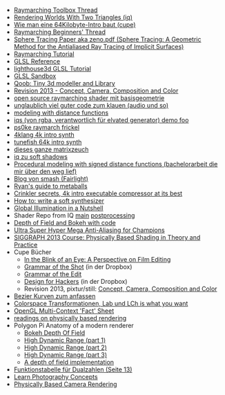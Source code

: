 * [Raymarching Toolbox Thread](http://www.pouet.net/topic.php?which=7931&page=1)
* [Rendering Worlds With Two Triangles (iq)](http://www.iquilezles.org/www/material/nvscene2008/rwwtt.pdf)
* [Wie man eine 64Kilobyte-Intro baut (cupe)](https://entropia.de/GPN12:Wie_man_eine_64Kilobyte-Intro_baut)
* [Raymarching Beginners' Thread](http://www.pouet.net/topic.php?which=7920&page=1)
* [Sphere Tracing Paper aka zeno.pdf (Sphere Tracing: A Geometric Method for the Antialiased Ray Tracing of Implicit Surfaces)](http://citeseerx.ist.psu.edu/viewdoc/download?doi=10.1.1.48.3825&rep=rep1&type=pdf)
* [Raymarching Tutorial](http://www.pouet.net/topic.php?which=8177&page=1)
* [GLSL Reference](http://www.opengl.org/sdk/docs/manglsl/)
* [lighthouse3d GLSL Tutorial](http://www.lighthouse3d.com/opengl/glsl/)
* [GLSL Sandbox](http://glsl.heroku.com)
* [Qoob: Tiny 3d modeller and Library](http://qoob.weebly.com/)
* [Revision 2013 - Concept, Camera, Composition and Color](https://www.youtube.com/watch?v=sgCmCJWUGAc)
* [open source raymarching shader mit basisgeometrie](http://www.mazapan.se/news/2010/07/15/gpu-ray-marching-with-distance-fields/)
* [unglaublich viel guter code zum klauen (audio und so)](http://musicdsp.org)
* [modeling with distance functions](http://www.iquilezles.org/www/articles/distfunctions/distfunctions.htm)
* [iqs (von rgba, verantwortlich für elvated generator) demo foo](http://iquilezles.org/www/)
* [ps0ke raymarch frickel](https://glsl.heroku.com/e#7989.0)
* [4klang 4k intro synth](http://4klang.untergrund.net/)
* [tunefish 64k intro synth](http://www.tunefish-synth.com/)
* [dieses ganze matrixzeuch](https://unspecified.wordpress.com/2012/06/21/calculating-the-gluperspective-matrix-and-other-opengl-matrix-maths/)
* [iq zu soft shadows](http://www.iquilezles.org/www/articles/rmshadows/rmshadows.htm)
* [Procedural modeling with signed distance functions (bachelorarbeit die mir über den weg lief)](http://aka-san.halcy.de/distance_fields_prefinal.pdf)
* [Blog von smash (Fairlight)](http://directtovideo.wordpress.com/)
* [Ryan's guide to metaballs](http://www.geisswerks.com/ryan/BLOBS/blobs.html)
* [Crinkler secrets, 4k intro executable compressor at its best](http://code4k.blogspot.de/2010/12/crinkler-secrets-4k-intro-executable.html)
* [How to: write a soft synthesizer](http://pouet.net/topic.php?which=9432&page=1&x=20&y=10)
* [Global Illumination in a Nutshell](http://www.thepolygoners.com/tutorials/GIIntro/GIIntro.htm)
* Shader Repo from IQ [main](https://github.com/demoscenepassivist/SocialCoding/blob/master/code_demos_jogamp/shaders/raymarchingshaders/hartverdrahtet_development_main.fs) [postprocessing](https://github.com/demoscenepassivist/SocialCoding/blob/master/code_demos_jogamp/shaders/raymarchingshaders/hartverdrahtet_development_post.fs)
* [Depth of Field and Bokeh with code](http://mynameismjp.wordpress.com/2011/04/19/bokeh-ii-the-sequel/)
* [Ultra Super Hyper Mega Anti-Aliasing for Champions](http://www.iryoku.com/smaa/)
* [SIGGRAPH 2013 Course: Physically Based Shading in Theory and Practice](http://blog.selfshadow.com/publications/s2013-shading-course/)
* Cupe Bücher
    * [In the Blink of an Eye: A Perspective on Film Editing](http://www.amazon.de/dp/1879505622)
    * [Grammar of the Shot](http://www.amazon.de/dp/B00EVWHJAM/) (in der Dropbox)
    * [Grammar of the Edit](http://www.amazon.de/dp/0240526007/)
    * [Design for Hackers](http://designforhackers.com/) (in der Dropbox)
    * Revision 2013, pixtur/still: [Concept, Camera, Composition and Color](https://www.youtube.com/watch?v=sgCmCJWUGAc)
* [Bezier Kurven zum anfassen](https://pomax.github.io/bezierinfo/)
* [Colorspace Transformationen, Lab und LCh is what you want](http://www.brucelindbloom.com/index.html?Math.html)
* [OpenGL Multi-Context 'Fact' Sheet](http://blog.gvnott.com/some-usefull-facts-about-multipul-opengl-contexts/)
* [readings on physically based rendering](http://interplayoflight.wordpress.com/2013/12/30/readings-on-physically-based-rendering/)
* Polygon Pi Anatomy of a modern renderer
    * [Bokeh Depth Of Field](http://www.polygonpi.com/?p=752)
    * [High Dynamic Range (part 1)](http://www.polygonpi.com/?p=1006)
    * [High Dynamic Range (part 2)](http://www.polygonpi.com/?p=1074)
    * [High Dynamic Range (part 3)](http://www.polygonpi.com/?p=1112)
    * [A depth of field implementation](http://www.polygonpi.com/?p=867)
* [Funktionstabelle für Dualzahlen (Seite 13)](http://iel2.engr.ucdavis.edu/publication/journal/j_EC1.pdf)
* [Learn Photography Concepts](http://www.cambridgeincolour.com/learn-photography-concepts.htm)
* [Physically Based Camera Rendering](http://extremeistan.wordpress.com/2014/09/24/physically-based-camera-rendering/)
